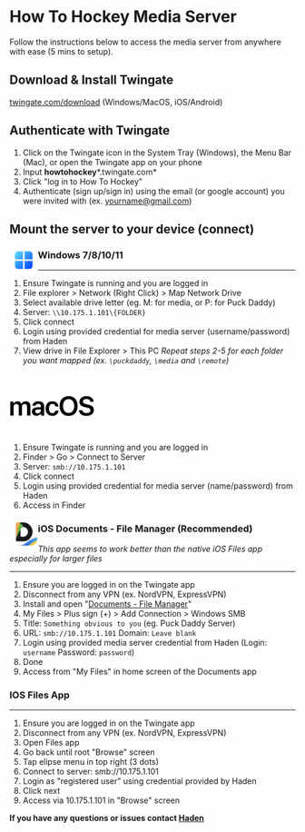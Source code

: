 # How To Hockey Media Server
Follow the instructions below to access the media server from anywhere with ease (5 mins to setup).

## Download & Install Twingate
[twingate.com/download](http://twingate.com/download "twingate.com/download") (Windows/MacOS, iOS/Android)

## Authenticate with Twingate
1. Click on the Twingate icon in the System Tray (Windows), the Menu Bar (Mac), or open the Twingate app on your phone
2. Input **howtohockey***.twingate.com*
3. Click "log in to How To Hockey"
4. Authenticate (sign up/sign in) using the email (or google account) you were invited with (ex. yourname@gmail.com)

## Mount the server to your device (connect)
<img align="left" src="/Windows-Logo.png" alt="" width="50"></img>
### Windows 7/8/10/11

----------
1. Ensure Twingate is running and you are logged in
2. File explorer > Network (Right Click) > Map Network Drive
3. Select available drive letter (eg. M: for media, or P: for Puck Daddy)
4. Server: `\\10.175.1.101\{FOLDER}`
5. Click connect
6. Login using provided credential for media server (username/password) from Haden
7. View drive in File Explorer > This PC
*Repeat steps 2-5 for each folder you want mapped (ex. `\puckdaddy`, `\media` and `\remote`)*

<img src="/macOS-Logo.png" alt="" width="150"></img>
----------
1. Ensure Twingate is running and you are logged in
2. Finder > Go > Connect to Server
3. Server: `smb://10.175.1.101`
4. Click connect
5. Login using provided credential for media server (name/password) from Haden
6. Access in Finder

[<img align="left" src="/documents-app-icon.png" alt="" width="50"></img>](https://apps.apple.com/ca/app/documents-file-manager-reader/id364901807)
### iOS Documents - File Manager (Recommended)
*This app seems to work better than the native iOS Files app especially for larger files*

-------
1. Ensure you are logged in on the Twingate app
2. Disconnect from any VPN (ex. NordVPN, ExpressVPN)
3. Install and open "[Documents - File Manager](https://apps.apple.com/ca/app/documents-file-manager-reader/id364901807)"
4. My Files > Plus sign (+) > Add Connection > Windows SMB
5. Title: `Something obvious to you` (eg. Puck Daddy Server)
6. URL: `smb://10.175.1.101` Domain: `Leave blank`
7. Login using provided media server credential from Haden (Login: `username` Password: `password`)
8. Done
9. Access from "My Files" in home screen of the Documents app

### IOS Files App

----------
1. Ensure you are logged in on the Twingate app
2. Disconnect from any VPN (ex. NordVPN, ExpressVPN)
3. Open Files app
4. Go back until root "Browse" screen
5. Tap elipse menu in top right (3 dots)
6. Connect to server: smb://10.175.1.101
7. Login as "registered user" using credential provided by Haden
8. Click next
9. Access via 10.175.1.101 in "Browse" screen

**If you have any questions or issues contact [Haden](mailto:haden@howtohockey.com)**
